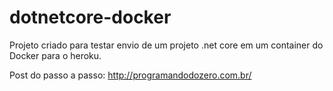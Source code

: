 # dotnetcore-docker

Projeto criado para testar envio de um projeto .net core em um container do Docker para o heroku.

Post do passo a passo: http://programandodozero.com.br/